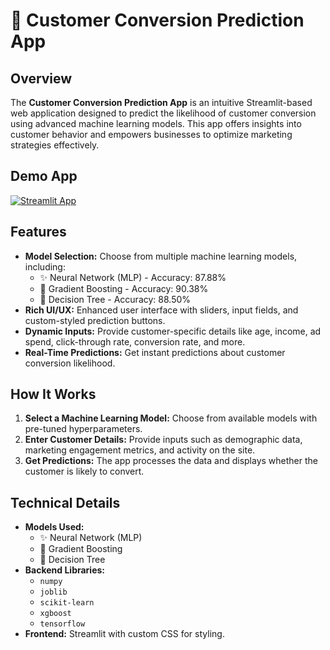 # 🔮 Customer Conversion Prediction App 

## Overview

The **Customer Conversion Prediction App** is an intuitive Streamlit-based web application designed to predict the likelihood of customer conversion using advanced machine learning models. This app offers insights into customer behavior and empowers businesses to optimize marketing strategies effectively.

## Demo App

[![Streamlit App](https://static.streamlit.io/badges/streamlit_badge_black_white.svg)](https://customerpredictionapp.streamlit.app/)

## Features

- **Model Selection:** Choose from multiple machine learning models, including:
  - ✨ Neural Network (MLP) - Accuracy: 87.88%
  - 🚀 Gradient Boosting - Accuracy: 90.38%
  - 🌲 Decision Tree - Accuracy: 88.50%
- **Rich UI/UX:** Enhanced user interface with sliders, input fields, and custom-styled prediction buttons.
- **Dynamic Inputs:** Provide customer-specific details like age, income, ad spend, click-through rate, conversion rate, and more.
- **Real-Time Predictions:** Get instant predictions about customer conversion likelihood.

## How It Works

1. **Select a Machine Learning Model:** Choose from available models with pre-tuned hyperparameters.
2. **Enter Customer Details:** Provide inputs such as demographic data, marketing engagement metrics, and activity on the site.
3. **Get Predictions:** The app processes the data and displays whether the customer is likely to convert.

## Technical Details

- **Models Used:**
  - ✨ Neural Network (MLP)
  - 🚀 Gradient Boosting
  - 🌲 Decision Tree
- **Backend Libraries:**
  - `numpy`
  - `joblib`
  - `scikit-learn`
  - `xgboost`
  - `tensorflow`
- **Frontend:** Streamlit with custom CSS for styling.



